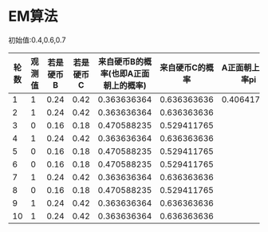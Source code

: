 # EM算法

 初始值:0.4,0.6,0.7


轮数|观测值|若是硬币B|若是硬币C|来自硬币B的概率(也即A正面朝上的概率)|来自硬币C的概率|A正面朝上的概率pi|B正面朝上的概率p|C正面朝上的概率q
---- | ---- | ---- | ---- | ---- | ---- | ---- | ---- | ---- 
1|1|0.24|0.42|0.363636364|0.636363636|0.406417112|0.536842105|0.643243243
2|1|0.24|0.42|0.363636364|0.636363636|
3|0|0.16|0.18|0.470588235|0.529411765|
4|1|0.24|0.42|0.363636364|0.636363636|
5|0|0.16|0.18|0.470588235|0.529411765|
6|0|0.16|0.18|0.470588235|0.529411765|
7|1|0.24|0.42|0.363636364|0.636363636|
8|0|0.16|0.18|0.470588235|0.529411765|
9|1|0.24|0.42|0.363636364|0.636363636|
10|1|0.24|0.42|0.363636364|0.636363636|
